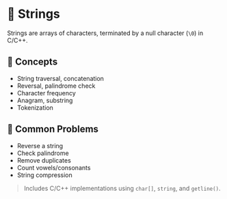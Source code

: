 # 📘 Strings

Strings are arrays of characters, terminated by a null character (`\0`) in C/C++.

## 🔸 Concepts
- String traversal, concatenation
- Reversal, palindrome check
- Character frequency
- Anagram, substring
- Tokenization

## 🔸 Common Problems
- Reverse a string
- Check palindrome
- Remove duplicates
- Count vowels/consonants
- String compression

> Includes C/C++ implementations using `char[]`, `string`, and `getline()`.
